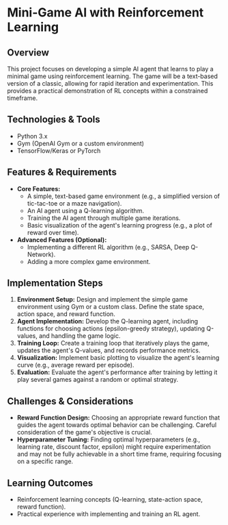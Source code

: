 # Mini-Game AI with Reinforcement Learning

## Overview
This project focuses on developing a simple AI agent that learns to play a minimal game using reinforcement learning.  The game will be a text-based version of a classic, allowing for rapid iteration and experimentation. This provides a practical demonstration of RL concepts within a constrained timeframe.

## Technologies & Tools
- Python 3.x
- Gym (OpenAI Gym or a custom environment)
- TensorFlow/Keras or PyTorch

## Features & Requirements
- **Core Features:**
    - A simple, text-based game environment (e.g., a simplified version of tic-tac-toe or a maze navigation).
    - An AI agent using a Q-learning algorithm.
    - Training the AI agent through multiple game iterations.
    - Basic visualization of the agent's learning progress (e.g., a plot of reward over time).
- **Advanced Features (Optional):**
    - Implementing a different RL algorithm (e.g., SARSA, Deep Q-Network).
    - Adding a more complex game environment.


## Implementation Steps
1. **Environment Setup:** Design and implement the simple game environment using Gym or a custom class.  Define the state space, action space, and reward function.
2. **Agent Implementation:** Develop the Q-learning agent, including functions for choosing actions (epsilon-greedy strategy), updating Q-values, and handling the game logic.
3. **Training Loop:** Create a training loop that iteratively plays the game, updates the agent's Q-values, and records performance metrics.
4. **Visualization:** Implement basic plotting to visualize the agent's learning curve (e.g., average reward per episode).
5. **Evaluation:** Evaluate the agent's performance after training by letting it play several games against a random or optimal strategy.


## Challenges & Considerations
- **Reward Function Design:**  Choosing an appropriate reward function that guides the agent towards optimal behavior can be challenging. Careful consideration of the game's objective is crucial.
- **Hyperparameter Tuning:** Finding optimal hyperparameters (e.g., learning rate, discount factor, epsilon) might require experimentation and may not be fully achievable in a short time frame, requiring focusing on a specific range.


## Learning Outcomes
- Reinforcement learning concepts (Q-learning, state-action space, reward function).
- Practical experience with implementing and training an RL agent.

